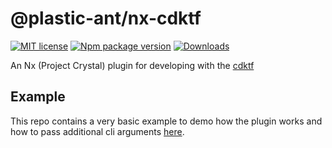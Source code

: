 # @plastic-ant/nx-cdktf

[![MIT license](https://img.shields.io/badge/License-MIT-blue.svg)](https://lbesson.mit-license.org/)
[![Npm package version](https://badgen.net/npm/v/@plastic-ant/nx-cdktf)](https://npmjs.com/package/@plastic-ant/nx-cdktf)
[![Downloads](https://img.shields.io/npm/dm/@plastic-ant/nx-cdktf.svg)](https://npmjs.com/package/@plastic-ant/nx-cdktf)

An Nx (Project Crystal) plugin for developing with the [cdktf](https://developer.hashicorp.com/terraform/cdktf)

## Example

This repo contains a very basic example to demo how the plugin works and how to pass additional cli arguments [here](https://github.com/plastic-ant/nx-cdktf/tree/main/nx-cdktf-app).
